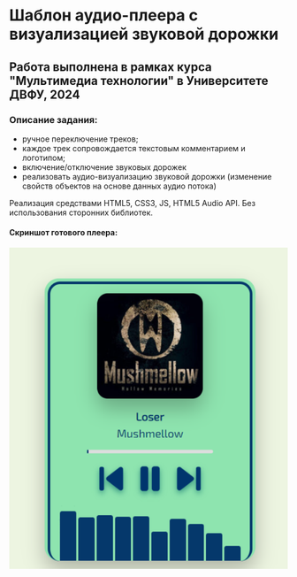 # Шаблон аудио-плеера с визуализацией звуковой дорожки

## Работа выполнена в рамках курса "Мультимедиа технологии" в Университете ДВФУ, 2024

### Описание задания:
* ручное переключение треков;
* каждое трек сопровождается текстовым комментарием и логотипом;
* включение/отключение звуковых дорожек
* реализовать аудио-визуализацию звуковой дорожки (изменение свойств объектов на основе данных аудио потока)

Реализация средствами HTML5, CSS3, JS, HTML5 Audio API. Без использования сторонних библиотек.

#### Скриншот готового плеера: 
![image](https://github.com/polyaXD/audio-streaming-web-template/blob/main/resources/buttons/Screenshot_197.png)
